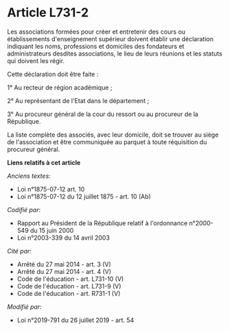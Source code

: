 # Article L731-2

Les associations formées pour créer et entretenir des cours ou établissements d'enseignement supérieur doivent établir une
déclaration indiquant les noms, professions et domiciles des fondateurs et administrateurs desdites associations, le lieu de
leurs réunions et les statuts qui doivent les régir.

Cette déclaration doit être faite :

1° Au recteur de région académique ;

2° Au représentant de l'Etat dans le département ;

3° Au procureur général de la cour du ressort ou au procureur de la République.

La liste complète des associés, avec leur domicile, doit se trouver au siège de l'association et être communiquée au parquet
à toute réquisition du procureur général.

**Liens relatifs à cet article**

_Anciens textes_:

  - Loi n°1875-07-12 art. 10
  - Loi n°1875-07-12 du 12 juillet 1875 - art. 10 (Ab)

_Codifié par_:

  - Rapport au Président de la République relatif à l'ordonnance n°2000-549 du 15 juin 2000
  - Loi n°2003-339 du 14 avril 2003

_Cité par_:

  - Arrêté du 27 mai 2014 - art. 3 (V)
  - Arrêté du 27 mai 2014 - art. 4 (V)
  - Code de l'éducation - art. L731-10 (V)
  - Code de l'éducation - art. L731-9 (V)
  - Code de l'éducation - art. R731-1 (V)

_Modifié par_:

  - Loi n°2019-791 du 26 juillet 2019 - art. 54
